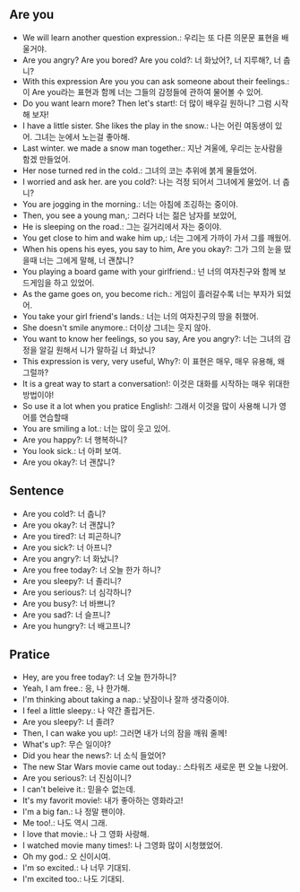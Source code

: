 ## Are you 
- We will learn another question expression.: 우리는 또 다른 의문문 표현을 배울거야.
- Are you angry? Are you bored? Are you cold?: 너 화났어?, 너 지루해?, 너 춥니?
- With this expression Are you you can ask someone about their feelings.: 이 Are you라는 표현과 함께 너는 그들의 감정들에 관하여 물어볼 수 있어.
- Do you want learn more? Then let's start!: 더 많이 배우길 원하니? 그럼 시작해 보자!
- I have a little sister. She likes the play in the snow.: 나는 어린 여동생이 있어. 그녀는 눈에서 노는걸 좋아해.
- Last winter. we made a snow man together.: 지난 겨울에, 우리는 눈사람을 함겠 만들었어.
- Her nose turned red in the cold.: 그녀의 코는 추위에 붉게 물들었어.
- I worried and ask her. are you cold?: 나는 걱정 되어서 그녀에게 물었어. 너 춥니?
- You are jogging in the morning.: 너는 아침에 조깅하는 중이야.
- Then, you see a young man,: 그러다 너는 젊은 남자를 보았어,
- He is sleeping on the road.: 그는 길거리에서 자는 중이야.
- You get close to him and wake him up,: 너는 그에게 가까이 가서 그를 깨웠어.
- When his opens his eyes, you say to him, Are you okay?: 그가 그의 눈을 떴을때 너는 그에게 말해, 너 괜찮니?
- You playing a board game with your girlfriend.: 넌 너의 여자친구와 함께 보드게임을 하고 있었어.
- As the game goes on, you become rich.: 게임이 흘러갈수록 너는 부자가 되었어.
- You take your girl friend's lands.: 너는 너의 여자친구의 땅을 취했어.
- She doesn't smile anymore.: 더이상 그녀는 웃지 않아.
- You want to know her feelings, so you say, Are you angry?: 너는 그녀의 감정을 알길 원해서 니가 말하길 너 화났니?
- This expression is very, very useful, Why?: 이 표현은 매우, 매우 유용해, 왜 그럴까?
- It is a great way to start a conversation!: 이것은 대화를 시작하는 매우 위대한 방법이야!
- So use it a lot when you pratice English!: 그래서 이것을 많이 사용해 니가 영어를 연습할때
- You are smiling a lot.: 너는 많이 웃고 있어.
- Are you happy?: 너 행복하니?
- You look sick.: 너 아퍼 보여.
- Are you okay?: 너 괜찮니?

## Sentence
- Are you cold?: 너 춥니?
- Are you okay?: 너 괜찮니?
- Are you tired?: 너 피곤하니?
- Are you sick?: 너 아프니?
- Are you angry?: 너 화났니?
- Are you free today?: 너 오늘 한가 하니? 
- Are you sleepy?: 너 졸리니?
- Are you serious?: 너 심각하니?
- Are you busy?: 너 바쁘니?
- Are you sad?: 너 슬프니?
- Are you hungry?: 너 배고프니?

## Pratice
- Hey, are you free today?: 너 오늘 한가하니?
- Yeah, I am free.: 응, 나 한가해.
- I'm thinking about taking a nap.: 낮잠이나 잘까 생각중이야.
- I feel a little sleepy.: 나 약간 졸립거든.
- Are you sleepy?: 너 졸려?
- Then, I can wake you up!: 그러면 내가 너의 잠을 깨워 줄께!
- What's up?: 무슨 일이야?
- Did you hear the news?: 너 소식 들었어?
- The new Star Wars movie came out today.: 스타워즈 새로운 편 오늘 나왔어.
- Are you serious?: 너 진심이니?
- I can't beleive it.: 믿을수 없는데.
- It's my favorit movie!: 내가 좋아하는 영화라고!
- I'm a big fan.: 나 정말 팬이야.
- Me too!.: 나도 역시 그래.
- I love that movie.: 나 그 영화 사랑해.
- I watched movie many times!: 나 그영화 많이 시청했었어.
- Oh my god.: 오 신이시여.
- I'm so excited.: 나 너무 기대되.
- I'm excited too.: 나도 기대되.
